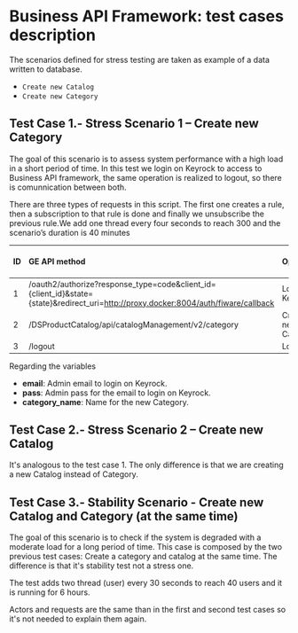 # Business API Framework: test cases description #

The scenarios defined for stress testing are taken as example of a data written to database.

- `Create new Catalog`
- `Create new Category` 

## Test Case 1.- Stress Scenario 1 – Create new Category ##

The goal of this scenario is to assess system performance with a high load in a short period of time. In this test we login on Keyrock to access to Business API framework, the same operation is realized to logout, so there is comunnication between both.

There are three types of requests in this script. The first one creates a rule, then a subscription to that rule is done and finally we unsubscribe the previous rule.We add one thread every four seconds to reach 300 and the scenario’s duration is 40 minutes

|ID	| GE API method	| Operation	| Type	| Payload	| Max. Concurrent Threads |
|---|:--------------|:----------|:------|:----------|:------------------------|
| 1 | /oauth2/authorize?response_type=code&client_id={client_id}&state={state}&redirect_uri=http://proxy.docker:8004/auth/fiware/callback	 |  Login on Keyrock	| POST	| ![Login data](./payloadLogin.png) | 100 |
| 2 | /DSProductCatalog/api/catalogManagement/v2/category	 | Create new Category | POST | ![Create Category data](./payloadCreateCategory.png) |100 |
| 3 | /logout	 |	Logout | POST | None  | 100 |

Regarding the variables

- **email**: Admin email to login on Keyrock.
- **pass**: Admin pass for the email to login on Keyrock.
- **category_name**: Name for the new Category.


## Test Case 2.- Stress Scenario 2 – Create new Catalog ##

It's analogous to the test case 1. The only difference is that we are creating a new Catalog instead of Category.

## Test Case 3.- Stability Scenario - Create new Catalog and Category (at the same time) ##

The goal of this scenario is to check if the system is degraded with a moderate load for a long period of time. This case is composed by the two previous test cases: Create a category and catalog at the same time. The difference is that it's stability test not a stress one.

The test adds two thread (user) every 30 seconds to reach 40 users and it is running for 6 hours. 

Actors and requests are the same than in the first and second test cases so it's not needed to explain them again.
